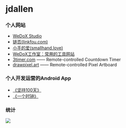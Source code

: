 # jdallen
### 个人网站
- [WeDoX Studio](https://bumingniao.com)
- [链否(linkfou.com)](https://linkfou.com/index.html?target_user=8E69E7AF-0072-FB97-9582-80562EE07EA3-1733066798-14805)
- [小手的爱(smallhand.love)](https://smallhand.love)
- [WeDoX工作室：常用的工具网站](https://www.wedox.org/)
- [3timer.com](https://3timer.com/) —— Remote-controlled Countdown Timer 
- [drawpixel.art](https://drawpixel.art/) —— Remote-controlled Pixel Artboard

### 个人开发运营的Android App
- [《坚持100天》](https://bumingniao.com/plan/)
- [《一个时钟》](https://bumingniao.com/clock/)


### 统计
<img align="center" src="https://github-readme-stats.vercel.app/api?username=WeDoX"/>
